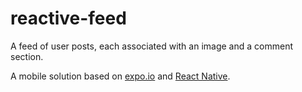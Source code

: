 # reactive-feed
A feed of user posts, each associated with an image and a comment section.

A mobile solution based on [expo.io](https://expo.io) and [React Native](https://reactnative.dev).
